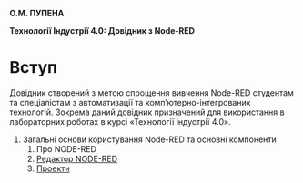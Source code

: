 **О.М. ПУПЕНА**

**Технології Індустрії 4.0: Довідник з Node-RED**

# Вступ

Довідник створений з метою спрощення вивчення Node-RED студентам та спеціалістам з автоматизації та комп’ютерно-інтегрованих технологій. Зокрема даний довідник призначений для використання в лабораторних роботах в курсі «Технології індустрії 4.0». 

1. Загальні основи користування Node-RED та основні компоненти 
   1. Про NODE-RED
   2. <a href="Загальні основи користування Node-RED та основні компоненти/1_2.md">Редактор NODE-RED </a>
   3. <a href="Загальні основи користування Node-RED та основні компоненти/1_3.md">Проекти </a>
